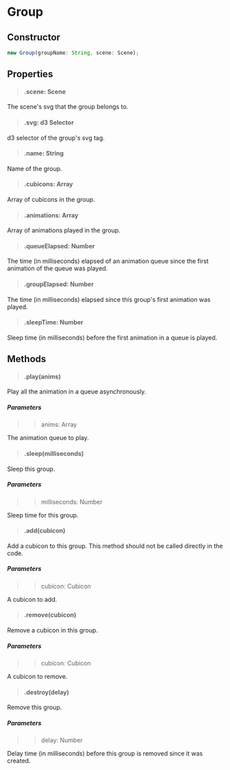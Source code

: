 # Group

## Constructor

```js
new Group(groupName: String, scene: Scene);
```

## Properties

> #### .scene: Scene

The scene's svg that the group belongs to.

> #### .svg: d3 Selector

d3 selector of the group's svg tag.

> #### .name: String

Name of the group.

> #### .cubicons: Array

Array of cubicons in the group.

> #### .animations: Array

Array of animations played in the group.

> #### .queueElapsed: Number

The time (in milliseconds) elapsed of an animation queue since the first animation of the queue was played.

> #### .groupElapsed: Number

The time (in milliseconds) elapsed since this group's first animation was played.

> #### .sleepTime: Number

Sleep time (in milliseconds) before the first animation in a queue is played.

## Methods

> #### .play(anims)

Play all the animation in a queue asynchronously.

##### Parameters

> > anims: Array

The animation queue to play.

> #### .sleep(milliseconds)

Sleep this group.

##### Parameters

> > milliseconds: Number

Sleep time for this group.

> #### .add(cubicon)

Add a cubicon to this group. This method should not be called directly in the code.

##### Parameters

> > cubicon: Cubicon

A cubicon to add.

> #### .remove(cubicon)

Remove a cubicon in this group.

##### Parameters

> > cubicon: Cubicon

A cubicon to remove.

> #### .destroy(delay)

Remove this group.

##### Parameters

> > delay: Number

Delay time (in milliseconds) before this group is removed since it was created.
